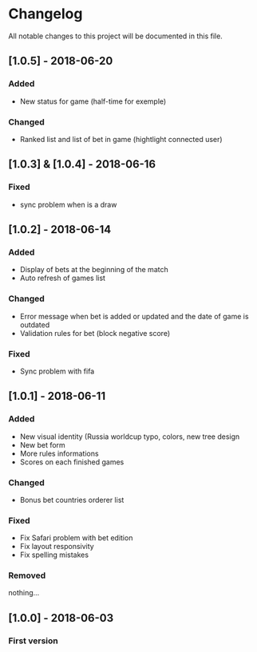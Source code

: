 # Changelog
All notable changes to this project will be documented in this file.

## [1.0.5] - 2018-06-20
### Added
- New status for game (half-time for exemple)

### Changed
- Ranked list and list of bet in game (hightlight connected user)

## [1.0.3] & [1.0.4] - 2018-06-16

### Fixed
- sync problem when is a draw

## [1.0.2] - 2018-06-14
### Added
- Display of bets at the beginning of the match
- Auto refresh of games list

### Changed
- Error message when bet is added or updated and the date of game is outdated
- Validation rules for bet (block negative score)

### Fixed
- Sync problem with fifa

## [1.0.1] - 2018-06-11
### Added
- New visual identity (Russia worldcup typo, colors, new tree design
- New bet form
- More rules informations
- Scores on each finished games

### Changed
- Bonus bet countries orderer list

### Fixed
- Fix Safari problem with bet edition
- Fix layout responsivity
- Fix spelling mistakes

### Removed
nothing...

## [1.0.0] - 2018-06-03
### First version
